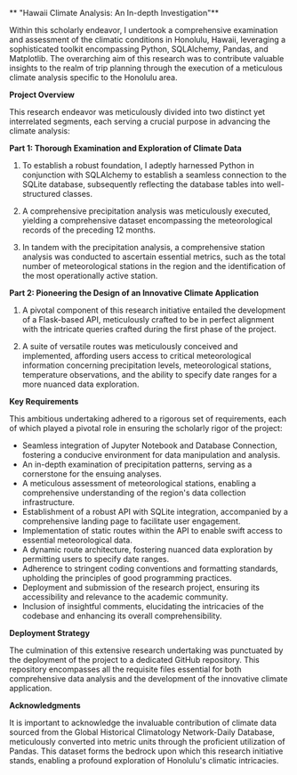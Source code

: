 ** "Hawaii Climate Analysis: An In-depth Investigation"**

Within this scholarly endeavor, I undertook a comprehensive examination and assessment of the climatic conditions in Honolulu, Hawaii, leveraging a sophisticated toolkit encompassing Python, SQLAlchemy, Pandas, and Matplotlib. The overarching aim of this research was to contribute valuable insights to the realm of trip planning through the execution of a meticulous climate analysis specific to the Honolulu area.

**Project Overview**

This research endeavor was meticulously divided into two distinct yet interrelated segments, each serving a crucial purpose in advancing the climate analysis:

**Part 1: Thorough Examination and Exploration of Climate Data**

1. To establish a robust foundation, I adeptly harnessed Python in conjunction with SQLAlchemy to establish a seamless connection to the SQLite database, subsequently reflecting the database tables into well-structured classes.

2. A comprehensive precipitation analysis was meticulously executed, yielding a comprehensive dataset encompassing the meteorological records of the preceding 12 months.

3. In tandem with the precipitation analysis, a comprehensive station analysis was conducted to ascertain essential metrics, such as the total number of meteorological stations in the region and the identification of the most operationally active station.

**Part 2: Pioneering the Design of an Innovative Climate Application**

1. A pivotal component of this research initiative entailed the development of a Flask-based API, meticulously crafted to be in perfect alignment with the intricate queries crafted during the first phase of the project.

2. A suite of versatile routes was meticulously conceived and implemented, affording users access to critical meteorological information concerning precipitation levels, meteorological stations, temperature observations, and the ability to specify date ranges for a more nuanced data exploration.

**Key Requirements**

This ambitious undertaking adhered to a rigorous set of requirements, each of which played a pivotal role in ensuring the scholarly rigor of the project:

- Seamless integration of Jupyter Notebook and Database Connection, fostering a conducive environment for data manipulation and analysis.
- An in-depth examination of precipitation patterns, serving as a cornerstone for the ensuing analyses.
- A meticulous assessment of meteorological stations, enabling a comprehensive understanding of the region's data collection infrastructure.
- Establishment of a robust API with SQLite integration, accompanied by a comprehensive landing page to facilitate user engagement.
- Implementation of static routes within the API to enable swift access to essential meteorological data.
- A dynamic route architecture, fostering nuanced data exploration by permitting users to specify date ranges.
- Adherence to stringent coding conventions and formatting standards, upholding the principles of good programming practices.
- Deployment and submission of the research project, ensuring its accessibility and relevance to the academic community.
- Inclusion of insightful comments, elucidating the intricacies of the codebase and enhancing its overall comprehensibility.

**Deployment Strategy**

The culmination of this extensive research undertaking was punctuated by the deployment of the project to a dedicated GitHub repository. This repository encompasses all the requisite files essential for both comprehensive data analysis and the development of the innovative climate application.

**Acknowledgments**

It is important to acknowledge the invaluable contribution of climate data sourced from the Global Historical Climatology Network-Daily Database, meticulously converted into metric units through the proficient utilization of Pandas. This dataset forms the bedrock upon which this research initiative stands, enabling a profound exploration of Honolulu's climatic intricacies.
